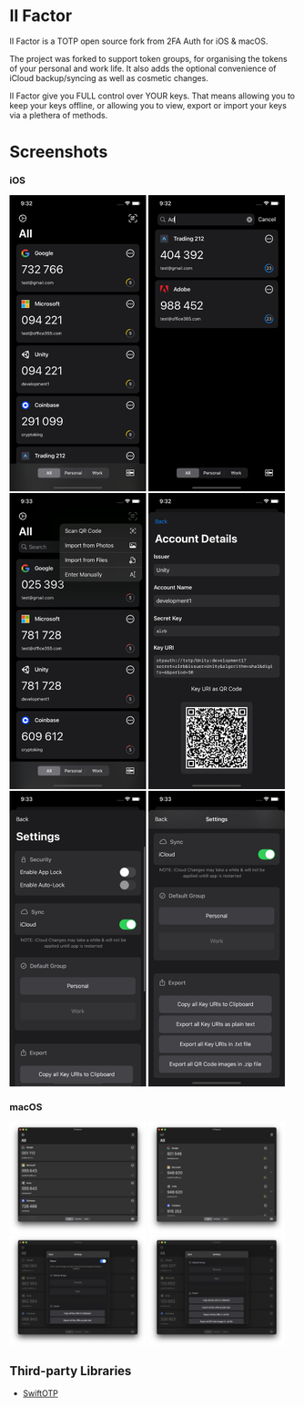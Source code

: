 II Factor
======

II Factor is a TOTP open source fork from 2FA Auth for iOS & macOS.

The project was forked to support token groups, for organising the tokens of your personal and work life.
It also adds the optional convenience of iCloud backup/syncing as well as cosmetic changes.

II Factor give you FULL control over YOUR keys. That means allowing you to keep your keys offline, or allowing you to view, export or import your keys via a plethera of methods.


# Screenshots
### iOS
<img src="images/ios1.png" alt="iPhone screen shots" width="240"/>
<img src="images/ios2.png" alt="iPhone screen shots" width="240"/>
<img src="images/ios3.png" alt="iPhone screen shots" width="240"/>
<img src="images/ios4.png" alt="iPhone screen shots" width="240"/>
<img src="images/ios5.png" alt="iPhone screen shots" width="240"/>
<img src="images/ios6.png" alt="iPhone screen shots" width="240"/>

### macOS
<img src="images/macos1.png" alt="Mac screen shots" width="240"/>
<img src="images/macos2.png" alt="Mac screen shots" width="240"/>
<img src="images/macos3.png" alt="Mac screen shots" width="240"/>
<img src="images/macos4.png" alt="Mac screen shots" width="240"/>


## Third-party Libraries
- [SwiftOTP](https://github.com/lachlanbell/SwiftOTP)
